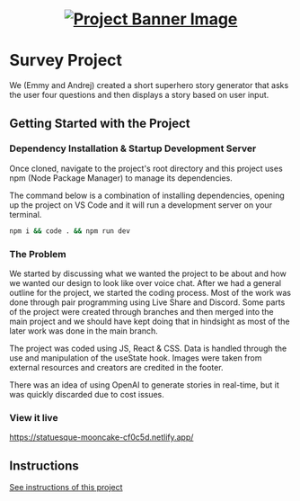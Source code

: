 <h1 align="center">
  <a href="">
    <img src="/src/assets/survey.svg" alt="Project Banner Image">
  </a>
</h1>

# Survey Project

We (Emmy and Andrej) created a short superhero story generator that asks the user four questions and then displays a story based on user input.

## Getting Started with the Project

### Dependency Installation & Startup Development Server

Once cloned, navigate to the project's root directory and this project uses npm (Node Package Manager) to manage its dependencies.

The command below is a combination of installing dependencies, opening up the project on VS Code and it will run a development server on your terminal.

```bash
npm i && code . && npm run dev
```

### The Problem

We started by discussing what we wanted the project to be about and how we wanted our design to look like over voice chat.
After we had a general outline for the project, we started the coding process.
Most of the work was done through pair programming using Live Share and Discord. Some parts of the project were created through branches and then merged into the main project and we should have kept doing that in hindsight as most of the later work was done in the main branch.

The project was coded using JS, React & CSS. Data is handled through the use and manipulation of the useState hook. Images were taken from external resources and creators are credited in the footer.

There was an idea of using OpenAI to generate stories in real-time, but it was quickly discarded due to cost issues.

### View it live

https://statuesque-mooncake-cf0c5d.netlify.app/

## Instructions

<a href="instructions.md">
   See instructions of this project
  </a>
